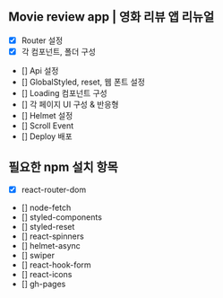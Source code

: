 ## Movie review app | 영화 리뷰 앱 리뉴얼

- [x] Router 설정
- [x] 각 컴포넌트, 폴더 구성
- [] Api 설정
- [] GlobalStyled, reset, 웹 폰트 설정
- [] Loading 컴포넌트 구성
- [] 각 페이지 UI 구성 & 반응형
- [] Helmet 설정
- [] Scroll Event
- [] Deploy 배포

## 필요한 npm 설치 항목

- [x] react-router-dom
- [] node-fetch
- [] styled-components
- [] styled-reset
- [] react-spinners
- [] helmet-async
- [] swiper
- [] react-hook-form
- [] react-icons
- [] gh-pages
